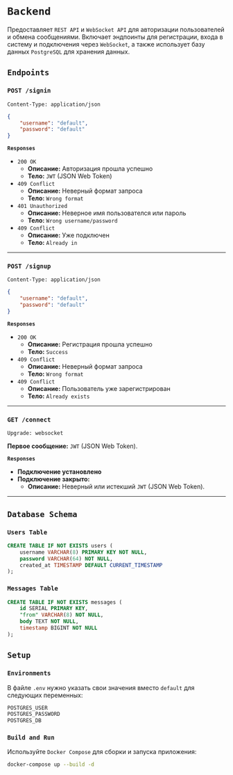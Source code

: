 # `Backend`

Предоставляет `REST API` и `WebSocket API` для авторизации пользователей и обмена сообщениями. Включает эндпоинты для регистрации, входа в систему и подключения через `WebSocket`, а также использует базу данных `PostgreSQL` для хранения данных.

## **`Endpoints`**
### **`POST /signin`**
`Content-Type: application/json`
```json
{
    "username": "default",
    "password": "default"
}
  ```
**`Responses`**
  - `200 OK `
    - **Описание:** Авторизация прошла успешно
    - **Тело:** `JWT` (JSON Web Token)
  - `409 Conflict`
    - **Описание:** Неверный формат запроса
    - **Тело:** `Wrong format`
  - `401 Unauthorized`
    - **Описание:** Неверное имя пользователся или пароль
    - **Тело:** `Wrong username/password`
  - `409 Conflict`
    - **Описание:** Уже подключен
    - **Тело:** `Already in`

---

### **`POST /signup`**  
`Content-Type: application/json`  
```json
{
    "username": "default",
    "password": "default"
}
```  
**`Responses`**  
- `200 OK`  
  - **Описание:** Регистрация прошла успешно
  - **Тело:** `Success`
- `409 Conflict`  
  - **Описание:** Неверный формат запроса  
  - **Тело:** `Wrong format`  
- `409 Conflict`  
  - **Описание:** Пользователь уже зарегистрирован  
  - **Тело:** `Already exists`

---

### **`GET /connect`**  
`Upgrade: websocket`  

**Первое сообщение:** `JWT` (JSON Web Token).  

**`Responses`**  
- **Подключение установлено**    
- **Подключение закрыто:**  
  - **Описание:** Неверный или истекший `JWT` (JSON Web Token).  

---

## **`Database Schema`**
### **`Users Table`**
```sql
CREATE TABLE IF NOT EXISTS users (
    username VARCHAR(8) PRIMARY KEY NOT NULL,
    password VARCHAR(64) NOT NULL,
    created_at TIMESTAMP DEFAULT CURRENT_TIMESTAMP
);
```
### **`Messages Table`**
```sql
CREATE TABLE IF NOT EXISTS messages (
    id SERIAL PRIMARY KEY,
    "from" VARCHAR(8) NOT NULL,
    body TEXT NOT NULL,
    timestamp BIGINT NOT NULL
);
```

## **`Setup`**

### **`Environments`**
В файле `.env` нужно указать свои значения вместо `default` для следующих переменных:
```bash
POSTGRES_USER
POSTGRES_PASSWORD
POSTGRES_DB
```

### **`Build and Run`**
Используйте `Docker Compose` для сборки и запуска приложения:

```bash
docker-compose up --build -d
```